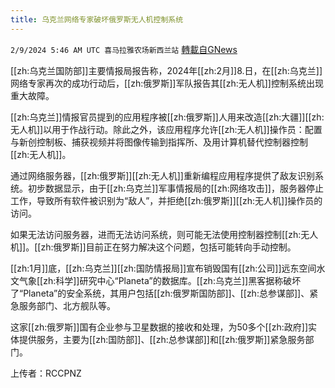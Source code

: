 ```yaml
---
title: 乌克兰网络专家破坏俄罗斯无人机控制系统
---
```

`2/9/2024 5:46 AM UTC 喜马拉雅农场新西兰站` [轉載自GNews](https://gnews.org/articles/2294552)

[[zh:乌克兰国防部]]主要情报局报告称，2024年[[zh:2月]]8.日，在[[zh:乌克兰]]网络专家再次的成功行动后，[[zh:俄罗斯]]军队报告其[[zh:无人机]]控制系统出现重大故障。

[[zh:乌克兰]]情报官员提到的应用程序被[[zh:俄罗斯]]人用来改造[[zh:大疆]][[zh:无人机]]以用于作战行动。除此之外，该应用程序允许[[zh:无人机]]操作员：配置与新创控制板、捕获视频并将图像传输到指挥所、及用计算机替代控制器控制[[zh:无人机]]。

通过网络服务器，[[zh:俄罗斯]][[zh:无人机]]重新编程应用程序提供了敌友识别系统。初步数据显示，由于[[zh:乌克兰]]军事情报局的[[zh:网络攻击]]，服务器停止工作，导致所有软件被识别为“敌人”，并拒绝[[zh:俄罗斯]][[zh:无人机]]操作员的访问。

如果无法访问服务器，进而无法访问系统，则可能无法使用控制器控制[[zh:无人机]]。[[zh:俄罗斯]]目前正在努力解决这个问题，包括可能转向手动控制。

[[zh:1月]]底，[[zh:乌克兰]][[zh:国防情报局]]宣布销毁国有[[zh:公司]]远东空间水文气象[[zh:科学]]研究中心“Planeta”的数据库。[[zh:乌克兰]]黑客据称破坏了“Planeta”的安全系统，其用户包括[[zh:俄罗斯国防部]]、[[zh:总参谋部]]、紧急服务部门、北方舰队等。

这家[[zh:俄罗斯]]国有企业参与卫星数据的接收和处理，为50多个[[zh:政府]]实体提供服务，主要为[[zh:国防部]]、[[zh:总参谋部]]和[[zh:俄罗斯]]紧急服务部门。

上传者：RCCPNZ 
